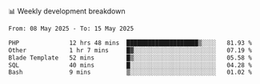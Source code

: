 📊 Weekly development breakdown
<!--START_SECTION:waka-->

```txt
From: 08 May 2025 - To: 15 May 2025

PHP              12 hrs 48 mins  ████████████████████▒░░░░   81.93 %
Other            1 hr 7 mins     █▓░░░░░░░░░░░░░░░░░░░░░░░   07.19 %
Blade Template   52 mins         █▒░░░░░░░░░░░░░░░░░░░░░░░   05.58 %
SQL              40 mins         █░░░░░░░░░░░░░░░░░░░░░░░░   04.28 %
Bash             9 mins          ▒░░░░░░░░░░░░░░░░░░░░░░░░   01.02 %
```

<!--END_SECTION:waka-->
